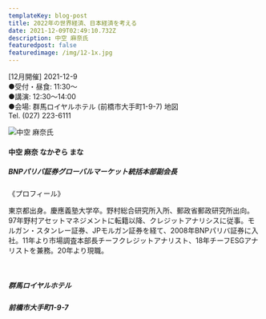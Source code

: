 ```yaml
---
templateKey: blog-post
title: 2022年の世界経済、日本経済を考える
date: 2021-12-09T02:49:10.732Z
description: 中空 麻奈氏
featuredpost: false
featuredimage: /img/12-1x.jpg
---
```

\[12月開催] 2021-12-9 \
●受付・昼食: 11:30〜 \
●講演: 12:30〜14:00 \
●会場: 群馬ロイヤルホテル (前橋市大手町1-9-7) 地図\
Tel. (027) 223-6111

![中空 麻奈氏](/img/12-1x.jpg "中空 麻奈 なかぞら まな")

#### 中空 麻奈 なかぞら まな

##### BNPパリバ証券グローバルマーケット統括本部副会長

《プロフィール》

東京都出身。慶應義塾大学卒。野村総合研究所入所、郵政省郵政研究所出向。97年野村アセットマネジメントに転籍以降、クレジットアナリシスに従事。モルガン・スタンレー証券、JPモルガン証券を経て、2008年BNPパリバ証券に入社。11年より市場調査本部長チーフクレジットアナリスト、18年チーフESGアナリストを兼務。20年より現職。

<br />

##### 群馬ロイヤルホテル

##### 前橋市大手町1-9-7